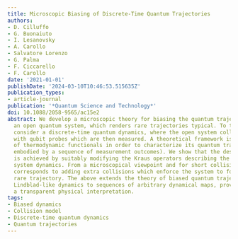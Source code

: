```yaml
---
title: Microscopic Biasing of Discrete-Time Quantum Trajectories
authors:
- D. Cilluffo
- G. Buonaiuto
- I. Lesanovsky
- A. Carollo
- Salvatore Lorenzo
- G. Palma
- F. Ciccarello
- F. Carollo
date: '2021-01-01'
publishDate: '2024-03-10T10:46:53.515635Z'
publication_types:
- article-journal
publication: '*Quantum Science and Technology*'
doi: 10.1088/2058-9565/ac15e2
abstract: We develop a microscopic theory for biasing the quantum trajectories of
  an open quantum system, which renders rare trajectories typical. To this end we
  consider a discrete-time quantum dynamics, where the open system collides sequentially
  with qubit probes which are then measured. A theoretical framework is built in terms
  of thermodynamic functionals in order to characterize its quantum trajectories (each
  embodied by a sequence of measurement outcomes). We show that the desired biasing
  is achieved by suitably modifying the Kraus operators describing the discrete open
  system dynamics. From a microscopical viewpoint and for short collision times, this
  corresponds to adding extra collisions which enforce the system to follow a desired
  rare trajectory. The above extends the theory of biased quantum trajectories from
  Lindblad-like dynamics to sequences of arbitrary dynamical maps, providing at once
  a transparent physical interpretation.
tags:
- Biased dynamics
- Collision model
- Discrete-time quantum dynamics
- Quantum trajectories
---
```

